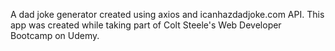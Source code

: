 A dad joke generator created using axios and icanhazdadjoke.com API. This app was created while taking part of Colt Steele's Web Developer Bootcamp on Udemy.